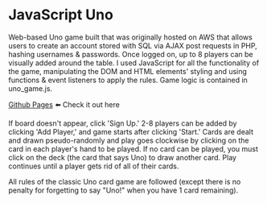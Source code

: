 # JavaScript Uno

Web-based Uno game built that was originally hosted on AWS that allows users to create an account stored with SQL via AJAX post requests in PHP, hashing usernames & passwords. Once logged on, up to 8 players can be visually added around the table. I used JavaScript for all the functionality of the game, manipulating the DOM and HTML elements' styling and using functions & event listeners to apply the rules. Game logic is contained in uno_game.js.

[Github Pages](https://caberghausen.github.io/JavaScript-Uno/login.html) ⬅️ Check it out here

If board doesn't appear, click 'Sign Up.' 2-8 players can be added by clicking 'Add Player,' and game starts after clicking 'Start.' Cards are dealt and drawn pseudo-randomly and play goes clockwise by clicking on the card in each player's hand to be played. If no card can be played, you must click on the deck (the card that says Uno) to draw another card. Play continues until a player gets rid of all of their cards.

All rules of the classic Uno card game are followed (except there is no penalty for forgetting to say "Uno!" when you have 1 card remaining).
